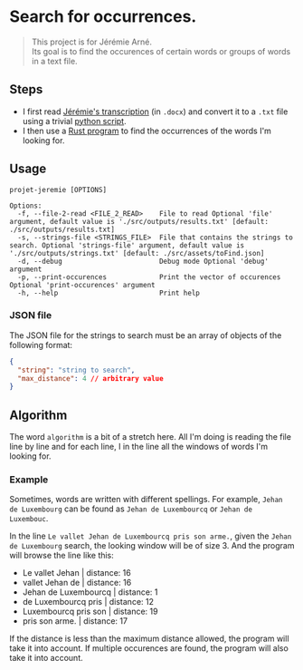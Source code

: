 # Search for occurrences.
> This project is for Jérémie Arné. <br>
> Its goal is to find the occurences of certain words or groups of words in a text file.

## Steps
- I first read [Jérémie's transcription](./src/assets/Transcription.docx) (in `.docx`) and convert it to a `.txt` file using a trivial [python script](./src/assets/main.py).
- I then use a [Rust program](./src/main.rs) to find the occurrences of the words I'm looking for.

## Usage
```text
projet-jeremie [OPTIONS]

Options:
  -f, --file-2-read <FILE_2_READ>    File to read Optional 'file' argument, default value is './src/outputs/results.txt' [default: ./src/outputs/results.txt]
  -s, --strings-file <STRINGS_FILE>  File that contains the strings to search. Optional 'strings-file' argument, default value is './src/outputs/strings.txt' [default: ./src/assets/toFind.json]
  -d, --debug                        Debug mode Optional 'debug' argument
  -p, --print-occurences             Print the vector of occurences Optional 'print-occurences' argument
  -h, --help                         Print help
```
### JSON file
The JSON file for the strings to search must be an array of objects of the following format:
```json
{
  "string": "string to search",
  "max_distance": 4 // arbitrary value
}
```

## Algorithm
The word `algorithm` is a bit of a stretch here.
All I'm doing is reading the file line by line and for each line, I in the line all the windows of words I'm looking for.

### Example
Sometimes, words are written with different spellings.
For example, `Jehan de Luxembourg` can be found as `Jehan de Luxembourcq` or `Jehan de Luxembouc`.

In the line `Le vallet Jehan de Luxembourcq pris son arme.`, given the `Jehan de Luxembourg` search, the looking window will be of size 3. And the program will browse the line like this:
- Le vallet Jehan | distance: 16
- vallet Jehan de | distance: 16
- Jehan de Luxembourcq | distance: 1
- de Luxembourcq pris | distance: 12
- Luxembourcq pris son | distance: 19
- pris son arme. | distance: 17

If the distance is less than the maximum distance allowed, the program will take it into account.
If multiple occurences are found, the program will also take it into account.
